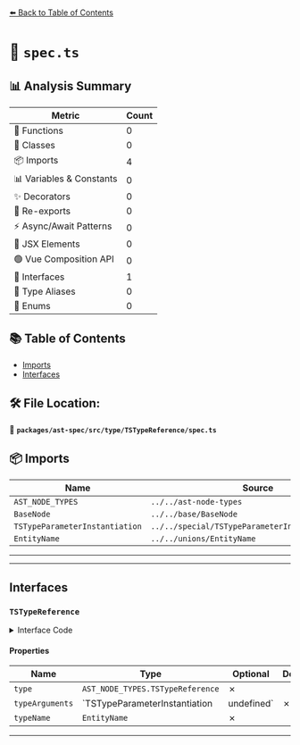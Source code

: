 [⬅️ Back to Table of Contents](../../../../../index.md)

# 📄 `spec.ts`

## 📊 Analysis Summary

| Metric | Count |
|--------|-------|
| 🔧 Functions | 0 |
| 🧱 Classes | 0 |
| 📦 Imports | 4 |
| 📊 Variables & Constants | 0 |
| ✨ Decorators | 0 |
| 🔄 Re-exports | 0 |
| ⚡ Async/Await Patterns | 0 |
| 💠 JSX Elements | 0 |
| 🟢 Vue Composition API | 0 |
| 📐 Interfaces | 1 |
| 📑 Type Aliases | 0 |
| 🎯 Enums | 0 |

## 📚 Table of Contents

- [Imports](#imports)
- [Interfaces](#interfaces)

## 🛠️ File Location:
📂 **`packages/ast-spec/src/type/TSTypeReference/spec.ts`**

## 📦 Imports

| Name | Source |
|------|--------|
| `AST_NODE_TYPES` | `../../ast-node-types` |
| `BaseNode` | `../../base/BaseNode` |
| `TSTypeParameterInstantiation` | `../../special/TSTypeParameterInstantiation/spec` |
| `EntityName` | `../../unions/EntityName` |


---


---

## Interfaces

### `TSTypeReference`

<details><summary>Interface Code</summary>

```ts
export interface TSTypeReference extends BaseNode {
  type: AST_NODE_TYPES.TSTypeReference;
  typeArguments: TSTypeParameterInstantiation | undefined;
  typeName: EntityName;
}
```
</details>

#### Properties

| Name | Type | Optional | Description |
|------|------|----------|-------------|
| `type` | `AST_NODE_TYPES.TSTypeReference` | ✗ |  |
| `typeArguments` | `TSTypeParameterInstantiation | undefined` | ✗ |  |
| `typeName` | `EntityName` | ✗ |  |


---